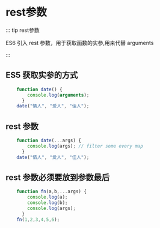 # rest参数

::: tip rest参数

ES6 引入 rest 参数，用于获取函数的实参,用来代替 arguments

:::

## ES5 获取实参的方式

```js
    function date() {
        console.log(arguments);
      }
    date("情人", "爱人", "佳人");
```

## rest 参数

```js
    function date(...args) {
        console.log(args); // filter some every map
      }
    date("情人", "爱人", "佳人");
```

## rest 参数必须要放到参数最后

```js
    function fn(a,b,...args) { 
        console.log(a);
        console.log(b);
        console.log(args);
      }
    fn(1,2,3,4,5,6);
```